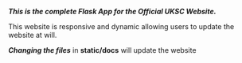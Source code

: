 ***This is the complete Flask App for the Official UKSC Website.***

This website is responsive and dynamic allowing users to update the website at will.

***Changing the files*** in **static/docs** will update the website
